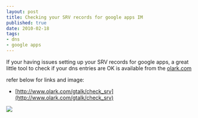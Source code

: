 ```yaml
--- 
layout: post
title: Checking your SRV records for google apps IM
published: true
date: 2010-02-18
tags: 
- dns
- google apps
---
```

If your having issues setting up your SRV records for google apps, 
a great little tool to check if your dns entries are OK is available from the [olark.com](http://www.olark.com/gtalk/check_srv)

refer below for links and image:

* [http://www.olark.com/gtalk/check_srv](http://www.olark.com/gtalk/check_srv)

![](http://i.minus.com/jbcSXclmPbQC0o.jpg)
